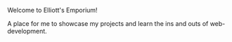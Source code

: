 Welcome to Elliott's Emporium!

A place for me to showcase my projects and learn the ins and outs of web-development.